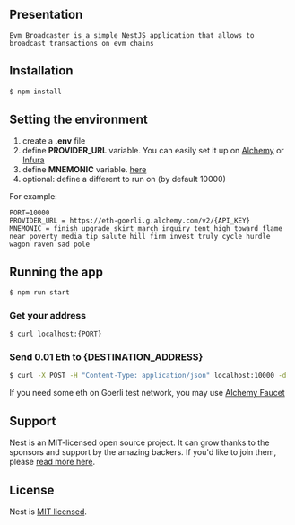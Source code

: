 
## Presentation

```
Evm Broadcaster is a simple NestJS application that allows to broadcast transactions on evm chains
```

## Installation

```bash
$ npm install
```

## Setting the environment
  
1. create a **.env** file
2. define **PROVIDER_URL** variable. You can easily set it up on [Alchemy](https://www.alchemy.com/) or [Infura](https://www.infura.io/)
3. define **MNEMONIC** variable. [here](https://getcoinplate.com/bip39-seed-phrase-mnemonics-generator-offline-online-tool/)
4. optional: define a different to run on (by default 10000)  

For example:  
```
PORT=10000
PROVIDER_URL = https://eth-goerli.g.alchemy.com/v2/{API_KEY}
MNEMONIC = finish upgrade skirt march inquiry tent high toward flame near poverty media tip salute hill firm invest truly cycle hurdle wagon raven sad pole
```

## Running the app

```bash
$ npm run start
```
### Get your address
```bash
$ curl localhost:{PORT}
```

### Send 0.01 Eth to {DESTINATION_ADDRESS}
```bash
$ curl -X POST -H "Content-Type: application/json" localhost:10000 -d '{"address": {DESTINATION_ADDRESS}, "amount": "0.01"}'
```

If you need some eth on Goerli test network, you may use [Alchemy Faucet](https://goerlifaucet.com/)


## Support

Nest is an MIT-licensed open source project. It can grow thanks to the sponsors and support by the amazing backers. If you'd like to join them, please [read more here](https://docs.nestjs.com/support).

## License

Nest is [MIT licensed](LICENSE).
